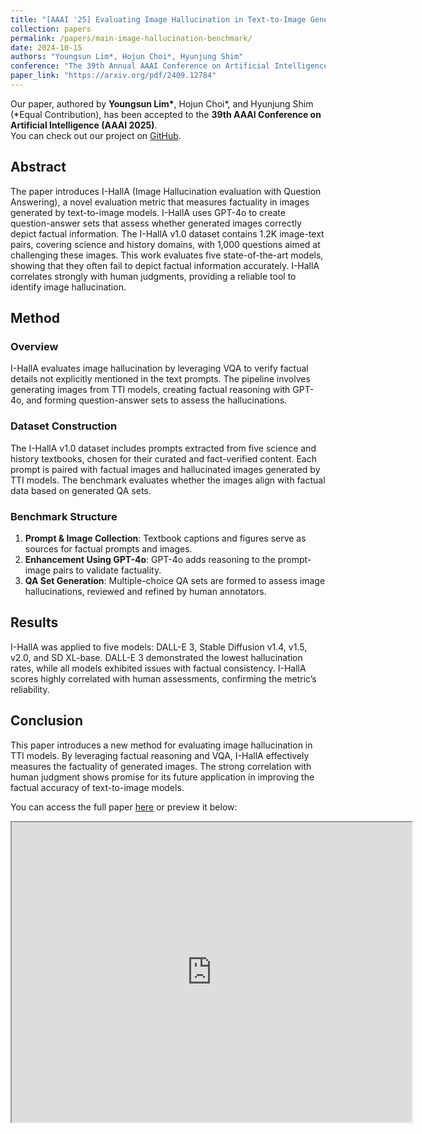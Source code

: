 ```yaml
---
title: "[AAAI '25] Evaluating Image Hallucination in Text-to-Image Generation with Question-Answering"
collection: papers
permalink: /papers/main-image-hallucination-benchmark/
date: 2024-10-15
authors: "Youngsun Lim*, Hojun Choi*, Hyunjung Shim"
conference: "The 39th Annual AAAI Conference on Artificial Intelligence 2025"
paper_link: "https://arxiv.org/pdf/2409.12784"
---
```


Our paper, authored by **Youngsun Lim\***, Hojun Choi\*, and Hyunjung Shim (*Equal Contribution), has been accepted to the **39th AAAI Conference on Artificial Intelligence (AAAI 2025)**.  
You can check out our project on [GitHub](https://github.com/SGT-LIM/I-HallA-v1.0).


## Abstract

The paper introduces I-HallA (Image Hallucination evaluation with Question Answering), a novel evaluation metric that measures factuality in images generated by text-to-image models. I-HallA uses GPT-4o to create question-answer sets that assess whether generated images correctly depict factual information. The I-HallA v1.0 dataset contains 1.2K image-text pairs, covering science and history domains, with 1,000 questions aimed at challenging these images. This work evaluates five state-of-the-art models, showing that they often fail to depict factual information accurately. I-HallA correlates strongly with human judgments, providing a reliable tool to identify image hallucination.

## Method

### Overview

I-HallA evaluates image hallucination by leveraging VQA to verify factual details not explicitly mentioned in the text prompts. The pipeline involves generating images from TTI models, creating factual reasoning with GPT-4o, and forming question-answer sets to assess the hallucinations.

### Dataset Construction

The I-HallA v1.0 dataset includes prompts extracted from five science and history textbooks, chosen for their curated and fact-verified content. Each prompt is paired with factual images and hallucinated images generated by TTI models. The benchmark evaluates whether the images align with factual data based on generated QA sets.


### Benchmark Structure

1. **Prompt & Image Collection**: Textbook captions and figures serve as sources for factual prompts and images.
2. **Enhancement Using GPT-4o**: GPT-4o adds reasoning to the prompt-image pairs to validate factuality.
3. **QA Set Generation**: Multiple-choice QA sets are formed to assess image hallucinations, reviewed and refined by human annotators.

## Results

I-HallA was applied to five models: DALL-E 3, Stable Diffusion v1.4, v1.5, v2.0, and SD XL-base. DALL-E 3 demonstrated the lowest hallucination rates, while all models exhibited issues with factual consistency. I-HallA scores highly correlated with human assessments, confirming the metric’s reliability.

## Conclusion

This paper introduces a new method for evaluating image hallucination in TTI models. By leveraging factual reasoning and VQA, I-HallA effectively measures the factuality of generated images. The strong correlation with human judgment shows promise for its future application in improving the factual accuracy of text-to-image models.


You can access the full paper [here](https://paperswithcode.com/paper/evaluating-image-hallucination-in-text-to) or preview it below:

<iframe src="https://arxiv.org/pdf/2409.12784" width="640" height="480"></iframe>
